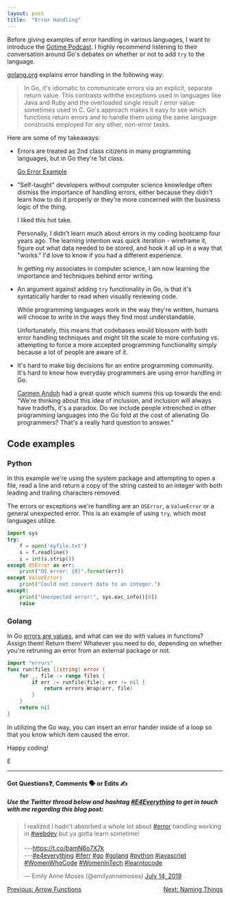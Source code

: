 ```yaml
---
layout: post
title:  "Error Handling"
---
```


Before giving examples of error handling in various languages, I want to introduce the [Gotime Podcast][gotime]. I highly recommend listening to their conversation around Go's debates on whether or not to add `try` to the language.

[golang.org][golang-org] explains error handling in the following way:

> In Go, it's idiomatic to communicate errors via an explicit, separate return value. 
> This contrasts withthe exceptions used in languages like Java and Ruby and the overloaded single result / error value sometimes used in C. 
> Go's approach makes it easy to see which functions return errors and to handle them using the same language constructs employed for any other, non-error tasks.

Here are some of my takeaways:

* Errors are treated as 2nd class citizens in many programming languages, but in Go they're 1st class.

    [Go Error Example](https://play.golang.org/p/mP_ZR1qjUvA)

* "Self-taught" developers without computer science knowledge often dismiss the importance of handling errors, either because they didn't learn how to do it properly or they're more concerned with the business logic of the thing.

    I liked this hot take.

    Personally, I didn't learn much about errors in my coding bootcamp four years ago. The learning intention was quick iteration - wireframe it, figure out what data needed to be stored, and hook it all up in a way that "works." I'd love to know if you had a different experience.

    In getting my associates in computer science, I am now learning the importance and techniques behind error writing.

* An argument against adding `try` functionality in Go, is that it's syntatically harder to read when visually reviewing code. 

    While programming languages work in the way they're written, humans will choose to write in the ways they find most understandable.  

    Unfortunately, this means that codebases would blossom with both error handling techniques and might tilt the scale to more confusing vs. attempting to force a more accepted programming functionality simply because a lot of people are aware of it.

* It's hard to make big decisions for an entire programming community. It's hard to know how everyday programmers are using error handling in Go. 

    [Carmen Andoh](https://twitter.com/carmatrocity) had a great quote which summs this up towards the end: "We're thinking about this idea of inclusion, and inclusion will always have tradoffs, it's a paradox. Do we include people intrenched in other programming languages into the Go fold at the cost of alienating Go programmers? That's a really hard question to answer."

## Code examples

### Python

In this example we're using the system package and attempting to open a file, read a line and return a copy of the string casted to an integer with both leading and trailing characters removed.

The errors or exceptions we're handling are an `OSError`, a `ValueError` or a general unexpected error. This is an example of using `try`, which most languages utilize.

```python
import sys
try:
    f = open('myfile.txt')
    s = f.readline()
    i = int(s.strip())
except OSError as err:
    print("OS error: {0}".format(err))
except ValueError:
    print("Could not convert data to an integer.")
except:
    print("Unexpected error:", sys.exc_info()[0])
    raise
```

### Golang

In Go [errors are values][err-go], and what can we do with values in functions? Assign them! Return them! Whatever you need to do, depending on whether you're retruning an error from an external package or not.

```go
import "errors"
func run(files []string) error {
    for _, file := range files {
        if err := runfile(file); err != nil {
            return errors.Wrap(err, file)
        }
    }
    return nil
}
```

In utilizing the Go way, you can insert an error hander inside of a loop so that you know which item caused the error.

Happy coding!

E
<hr>
<h4>Got Questions❓, Comments 🗣 or Edits ✍</h4>
<h5>Use the Twitter thread below and hashtag <a href="https://twitter.com/hashtag/e4everything?f=tweets&vertical=default&lang=en" target="_blank">#E4Everything</a> to get in touch with me regarding this blog post:</h5>

<blockquote class="twitter-tweet" data-lang="en"><p lang="en" dir="ltr">I realized I hadn&#39;t absorbed a whole lot about <a href="https://twitter.com/hashtag/error?src=hash&amp;ref_src=twsrc%5Etfw">#error</a> handling working in <a href="https://twitter.com/hashtag/webdev?src=hash&amp;ref_src=twsrc%5Etfw">#webdev</a> but ya gotta learn sometime!<br><br>---<a href="https://t.co/bamN6o7X7k">https://t.co/bamN6o7X7k</a><br>---<a href="https://twitter.com/hashtag/e4everything?src=hash&amp;ref_src=twsrc%5Etfw">#e4everything</a> <a href="https://twitter.com/hashtag/iferr?src=hash&amp;ref_src=twsrc%5Etfw">#iferr</a> <a href="https://twitter.com/hashtag/go?src=hash&amp;ref_src=twsrc%5Etfw">#go</a> <a href="https://twitter.com/hashtag/golang?src=hash&amp;ref_src=twsrc%5Etfw">#golang</a> <a href="https://twitter.com/hashtag/python?src=hash&amp;ref_src=twsrc%5Etfw">#python</a> <a href="https://twitter.com/hashtag/javascript?src=hash&amp;ref_src=twsrc%5Etfw">#javascript</a> <a href="https://twitter.com/hashtag/WomenWhoCode?src=hash&amp;ref_src=twsrc%5Etfw">#WomenWhoCode</a> <a href="https://twitter.com/hashtag/WomenInTech?src=hash&amp;ref_src=twsrc%5Etfw">#WomenInTech</a> <a href="https://twitter.com/hashtag/learntocode?src=hash&amp;ref_src=twsrc%5Etfw">#learntocode</a></p>&mdash; Emily Anne Moses (@emilyannemoses) <a href="https://twitter.com/emilyannemoses/status/1150358275809894400?ref_src=twsrc%5Etfw">July 14, 2019</a></blockquote>
<script async src="https://platform.twitter.com/widgets.js" charset="utf-8"></script>

<span><a href="https://emilyannemoses.github.io/blog/2019/07/05/arrow-function.html" style="float:left;">Previous: Arrow Functions</a><a href="https://emilyannemoses.github.io/blog/2019/07/23/naming.html" style="float:right;">Next: Naming Things</a></span>

[gotime]: https://changelog.com/gotime/91
[err-go]: https://blog.golang.org/errors-are-values
[golang-org]: https://golang.org